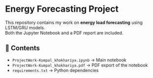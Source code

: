 # Energy Forecasting Project

This repository contains my work on **energy load forecasting** using LSTM/GRU models.  
Both the Jupyter Notebook and a PDF report are included.

## 📂 Contents
- `ProjectWork-Kumpal_khokhariya.ipynb` → Main notebook
- `ProjectWork-Kumpal_khokhariya.pdf` → PDF export of the notebook
- `requirements.txt` → Python dependencies


